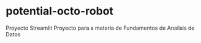 # potential-octo-robot
Proyecto Streamlit
Proyecto para a materia de Fundamentos de Analisis de Datos

